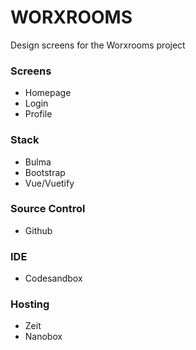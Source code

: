 # WORXROOMS
Design screens for the Worxrooms project

### Screens
- Homepage
- Login
- Profile

### Stack
- Bulma
- Bootstrap
- Vue/Vuetify

### Source Control
- Github

### IDE
- Codesandbox

### Hosting
- Zeit
- Nanobox